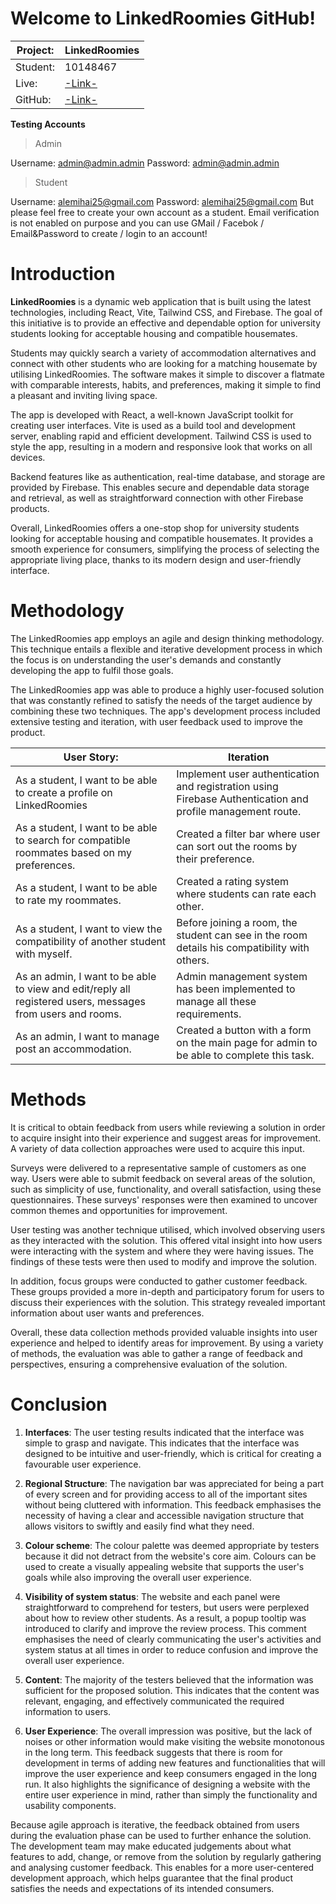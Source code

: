 
  

# Welcome to LinkedRoomies GitHub!

  

  

|Project:|LinkedRoomies |
|---------------------|-------------------------------|
|Student:|10148467 |
|Live:|[-Link-](https://linkroomie.web.app)| |
|GitHub:|[-Link-](https://github.com/mihaicc30/LinkedRoomies)| |

**Testing Accounts**

> Admin

Username: admin@admin.admin
Password: admin@admin.admin
  
  > Student

Username: alemihai25@gmail.com
Password: alemihai25@gmail.com
But please feel free to create your own account as a student. Email verification is not enabled on purpose and you can use GMail / Facebok / Email&Password to create / login to an account!

# Introduction

  

**LinkedRoomies** is a dynamic web application that is built using the latest technologies, including React, Vite, Tailwind CSS, and Firebase. The goal of this initiative is to provide an effective and dependable option for university students looking for acceptable housing and compatible housemates.

  

Students may quickly search a variety of accommodation alternatives and connect with other students who are looking for a matching housemate by utilising LinkedRoomies. The software makes it simple to discover a flatmate with comparable interests, habits, and preferences, making it simple to find a pleasant and inviting living space.

  

The app is developed with React, a well-known JavaScript toolkit for creating user interfaces. Vite is used as a build tool and development server, enabling rapid and efficient development. Tailwind CSS is used to style the app, resulting in a modern and responsive look that works on all devices.

  

Backend features like as authentication, real-time database, and storage are provided by Firebase. This enables secure and dependable data storage and retrieval, as well as straightforward connection with other Firebase products.

  

Overall, LinkedRoomies offers a one-stop shop for university students looking for acceptable housing and compatible housemates. It provides a smooth experience for consumers, simplifying the process of selecting the appropriate living place, thanks to its modern design and user-friendly interface.

  

# Methodology

  

The LinkedRoomies app employs an agile and design thinking methodology. This technique entails a flexible and iterative development process in which the focus is on understanding the user's demands and constantly developing the app to fulfil those goals.

  

The LinkedRoomies app was able to produce a highly user-focused solution that was constantly refined to satisfy the needs of the target audience by combining these two techniques. The app's development process included extensive testing and iteration, with user feedback used to improve the product.


| User Story:| Iteration| 
|---------------------|-------------------------------|
|As a student, I want to be able to create a profile on LinkedRoomies |Implement user authentication and registration using Firebase Authentication and profile management route. |
|As a student, I want to be able to search for compatible roommates based on my preferences.| Created a filter bar where user can sort out the rooms by their preference.|
|As a student, I want to be able to rate my roommates.| Created a rating system where students can rate each other. |
|As a student, I want to view the compatibility of another student with myself.| Before joining a room, the student can see in the room details his compatibility with others.|
|As an admin, I want to be able to view and edit/reply all registered users, messages from users and rooms.| Admin management system has been implemented to manage all these requirements.|
|As an admin, I want to manage post an accommodation.| Created a button with a form on the main page for admin to be able to complete this task.|

  

# Methods

  

It is critical to obtain feedback from users while reviewing a solution in order to acquire insight into their experience and suggest areas for improvement. A variety of data collection approaches were used to acquire this input.

  

Surveys were delivered to a representative sample of customers as one way. Users were able to submit feedback on several areas of the solution, such as simplicity of use, functionality, and overall satisfaction, using these questionnaires. These surveys' responses were then examined to uncover common themes and opportunities for improvement.

  

User testing was another technique utilised, which involved observing users as they interacted with the solution. This offered vital insight into how users were interacting with the system and where they were having issues. The findings of these tests were then used to modify and improve the solution.

  

In addition, focus groups were conducted to gather customer feedback. These groups provided a more in-depth and participatory forum for users to discuss their experiences with the solution. This strategy revealed important information about user wants and preferences.

  

Overall, these data collection methods provided valuable insights into user experience and helped to identify areas for improvement. By using a variety of methods, the evaluation was able to gather a range of feedback and perspectives, ensuring a comprehensive evaluation of the solution.

  

# Conclusion

  

1.  **Interfaces**: The user testing results indicated that the interface was simple to grasp and navigate. This indicates that the interface was designed to be intuitive and user-friendly, which is critical for creating a favourable user experience.

  

2.  **Regional Structure**: The navigation bar was appreciated for being a part of every screen and for providing access to all of the important sites without being cluttered with information. This feedback emphasises the necessity of having a clear and accessible navigation structure that allows visitors to swiftly and easily find what they need.

  

3.  **Colour scheme**: The colour palette was deemed appropriate by testers because it did not detract from the website's core aim. Colours can be used to create a visually appealing website that supports the user's goals while also improving the overall user experience.

  

4.  **Visibility of system status**: The website and each panel were straightforward to comprehend for testers, but users were perplexed about how to review other students. As a result, a popup tooltip was introduced to clarify and improve the review process. This comment emphasises the need of clearly communicating the user's activities and system status at all times in order to reduce confusion and improve the overall user experience.

  

5.  **Content**: The majority of the testers believed that the information was sufficient for the proposed solution. This indicates that the content was relevant, engaging, and effectively communicated the required information to users.

  

6.  **User Experience**: The overall impression was positive, but the lack of noises or other information would make visiting the website monotonous in the long term. This feedback suggests that there is room for development in terms of adding new features and functionalities that will improve the user experience and keep consumers engaged in the long run. It also highlights the significance of designing a website with the entire user experience in mind, rather than simply the functionality and usability components.

  
  

Because agile approach is iterative, the feedback obtained from users during the evaluation phase can be used to further enhance the solution. The development team may make educated judgements about what features to add, change, or remove from the solution by regularly gathering and analysing customer feedback. This enables for a more user-centered development approach, which helps guarantee that the final product satisfies the needs and expectations of its intended consumers.